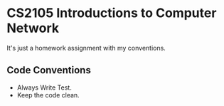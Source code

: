 # CS2105 Introductions to Computer Network

It's just a homework assignment with my conventions. 

## Code Conventions

* Always Write Test.
* Keep the code clean. 